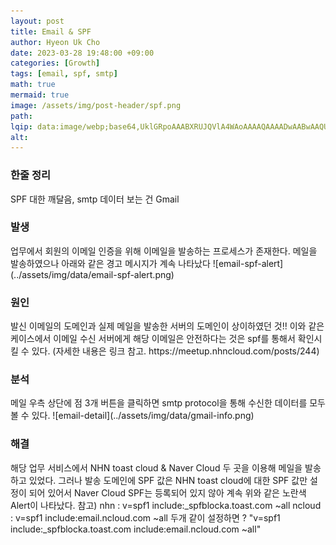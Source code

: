 ```yaml
---
layout: post  
title: Email & SPF  
author: Hyeon Uk Cho  
date: 2023-03-28 19:48:00 +09:00  
categories: [Growth]  
tags: [email, spf, smtp]  
math: true  
mermaid: true  
image: /assets/img/post-header/spf.png  
path:   
lqip: data:image/webp;base64,UklGRpoAAABXRUJQVlA4WAoAAAAQAAAADwAABwAAQUxQSDIAAAARL0AmbZurmr57yyIiqE8oiG0bejIYEQTgqiDA9vqnsUSI6H+oAERp2HZ65qP/VIAWAFZQOCBCAAAA8AEAnQEqEAAIAAVAfCWkAALp8sF8rgRgAP7o9FDvMCkMde9PK7euH5M1m6VWoDXf2FkP3BqV0ZYbO6NA/VFIAAAA  
alt:
---
```



<h3 data-toc-skip>한줄 정리</h3>
SPF 대한 깨달음, smtp 데이터 보는 건 Gmail

<h3 data-toc-skip>발생</h3>
업무에서 회원의 이메일 인증을 위해 이메일을 발송하는 프로세스가 존재한다. 메일을 발송하였으나 아래와 같은 경고 메시지가 계속 나타났다
![email-spf-alert](../assets/img/data/email-spf-alert.png)

<h3 data-toc-skip>원인</h3>
발신 이메일의 도메인과 실제 메일을 발송한 서버의 도메인이 상이하였던 것!!
이와 같은 케이스에서 이메일 수신 서버에게 해당 이메일은 안전하다는 것은 spf를 통해서 확인시킬 수 있다.  
(자세한 내용은 링크 참고. https://meetup.nhncloud.com/posts/244)

<h3 data-toc-skip>분석</h3>
메일 우측 상단에 점 3개 버튼을 클릭하면 smtp protocol을 통해 수신한 데이터를 모두 볼 수 있다.
![email-detail](../assets/img/data/gmail-info.png)

<h3 data-toc-skip>해결</h3>
해당 업무 서비스에서 NHN toast cloud & Naver Cloud 두 곳을 이용해 메일을 발송하고 있었다.  
그러나 발송 도메인에 SPF 값은 NHN toast cloud에 대한 SPF 값만 설정이 되어 있어서 Naver Cloud SPF는 등록되어 있지 않아 계속 위와 같은 노란색 Alert이 나타났다.
참고)
nhn : v=spf1 include:_spfblocka.toast.com ~all  
ncloud : v=spf1 include:email.ncloud.com ~all  
두개 같이 설정하면 ? "v=spf1 include:_spfblocka.toast.com include:email.ncloud.com ~all"
